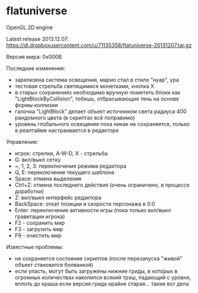 flatuniverse
============

OpenGL 2D engine

Latest release 2013.12.07: https://dl.dropboxusercontent.com/u/71135358/flatuniverse-20131207.tar.gz

Версия мира: 0x000B

Последние изменения:
- зарелизена система освещения, марио стал в стиле "нуар", ура
- тестовая стрельба светящимися монетками, кнопка X
- в старых сохранениях необходимо вручную пометить блоки как "LightBlockByCollision", тобишь, отбрасывающие тень на основе формы коллизии
- галочка "LightBlock" делает объект источником света радиуса 400 рандомного цвета (в скриптах всё поправимо)
- уровень глобального освещения пока никак не сохраняется, только в реалтайме настраивается в редакторе


Управление:
- игрок: стрелки, A-W-D, X - стрельба
- G: вкл/выкл сетку
- ~, 1, 2, 3: переключение режима редактора
- Q, E: переключение текущего шаблона
- Space: отмена выделения
- Ctrl+Z: отмена последнего действия (очень ограничено, в процессе доработки)
- Z: вкл/выкл интерфейс редактора
- BackSpace: откат позиции и скорости персонажа в 0:0
- Enter: переключение активности игры (пока только вкл/выкл гравитации игрока)
- F2 - сохранить мир
- F3 - загрузить мир
- F9 - очистить мир

Известные проблемы:
- не сохраняется состояние скриптов (после перезапуска "живой" объект становится болванкой)
- если упасть, могут быть загружены нижние гриды, в которых в огромных количествах накопился всякий трэш, падающий с уровня, вплоть до краша если версия грида крайне старая... такие вот дела
